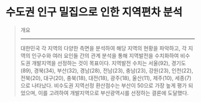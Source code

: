 # 수도권 인구 밀집으로 인한 지역편차 분석
> 개요
> 
> 
> ---
> 
> 대한민국 각 지역의 다양한 측면을 분석하여 해당 지역의 현황을 파악하고, 각 지역의 인구수와 여러 요인들 간의 관계 분석을 통해 지역발전을 수치화하여 비수도권 개발지역을 선정하는 것이 목표이다. 
> 지역발전 수치는 서울(92), 경기도(89), 경북(34), 부산(32), 경남(28), 전남(23), 충남(23), 강원(23), 인천(22), 전북(20), 대구(20), 충북(18), 대전(18), 광주(18), 울산(11), 제주(10), 세종(7)으로 나타났다.
> 비수도권 지역선정 환산점수는 부산이 50으로 가장 높게 평가 되었으며, 이를 고려하여 개발지역으로 부산광역시를 선정하는 결론에 도달했다.
>
